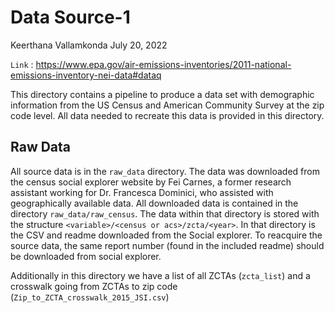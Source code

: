 Data Source-1
================
Keerthana Vallamkonda
July 20, 2022

`Link` : https://www.epa.gov/air-emissions-inventories/2011-national-emissions-inventory-nei-data#dataq

This directory contains a pipeline to produce a data set with demographic information from the US Census and American Community Survey at the zip code level.
All data needed to recreate this data is provided in this directory.

## Raw Data

All source data is in the `raw_data` directory. The data was downloaded from the census social explorer website by Fei Carnes, a former research assistant working for Dr. Francesca Dominici, who assisted with geographically available data. All downloaded data is contained in the directory `raw_data/raw_census`. The data within that directory is stored with the structure `<variable>/<census or acs>/zcta/<year>`. In that directory is the CSV and readme downloaded from the Social explorer. To reacquire the source data, the same report number (found in the included readme) should be downloaded from social explorer.

Additionally in this directory we have a list of all ZCTAs (`zcta_list`)
and a crosswalk going from ZCTAs to zip code
(`Zip_to_ZCTA_crosswalk_2015_JSI.csv`)
